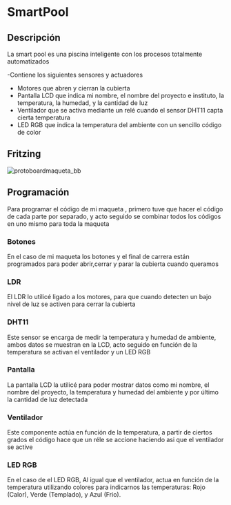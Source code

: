 # SmartPool

## Descripción

La smart pool es una piscina inteligente con los procesos totalmente  automatizados

-Contiene los siguientes sensores y actuadores

- Motores que abren y cierran la cubierta
- Pantalla LCD que indica mi nombre, el nombre del proyecto e instituto, la temperatura, la humedad, y la cantidad de luz
- Ventilador que se activa mediante un relé cuando el sensor DHT11 capta cierta temperatura
- LED RGB que indica la temperatura del ambiente con un sencillo código de color
## Fritzing

![protoboardmaqueta_bb](https://github.com/Juliavazg/Smart-Pool/assets/171036231/ef4e5d7d-e04e-4fdd-8e08-127207aa0107)


## Programación

Para programar el código de mi maqueta , primero tuve que hacer el código de cada parte por separado, y acto seguido se combinar todos los códigos en uno mismo para toda la maqueta

### Botones

En el caso de mi maqueta los botones y el final de carrera están programados para poder abrir,cerrar y parar la cubierta cuando queramos

### LDR

El LDR lo utilicé ligado a los motores, para que cuando detecten un bajo nivel de luz se activen para cerrar la cubierta

### DHT11

Este sensor se encarga de medir la temperatura y humedad de ambiente, ambos datos se muestran en la LCD, acto seguido en función de la temperatura se activan el ventilador y un LED RGB 

### Pantalla

La pantalla LCD la utilicé para poder mostrar datos como mi nombre, el nombre del proyecto, la temperatura y humedad del ambiente y por último la cantidad de luz detectada

### Ventilador

Este componente actúa en función de la temperatura, a partir de ciertos grados el código hace que un réle se accione haciendo asi que el ventilador se active

### LED RGB

En el caso de el LED RGB, Al igual que el ventilador, actua en función de la temperatura utilizando colores para indicarnos las temperaturas: Rojo (Calor), Verde (Templado), y Azul (Frio).<br/>
